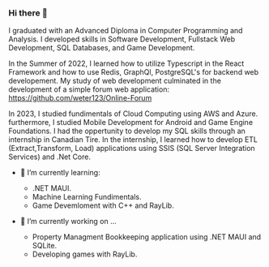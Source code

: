 ### Hi there 👋
I graduated with an Advanced Diploma in Computer Programming and Analysis. I developed skills in Software Development, Fullstack Web Development, SQL Databases, and Game Development. 

In the Summer of 2022, I learned how to utilize Typescript in the React Framework and how to use Redis, GraphQl, PostgreSQL's for backend web developement. My study of web development culminated in the development of a simple forum web application: https://github.com/weter123/Online-Forum

In 2023, I studied fundimentals of Cloud Computing using AWS and Azure. furthermore, I studied Mobile Development for Android and Game Engine Foundations. 
I had the oppertunity to develop my SQL skills through an internship in Canadian Tire. In the internship, I learned how to develop ETL (Extract,Transform, Load) applications using SSIS (SQL Server Integration Services) and .Net Core.

- 🌱 I’m currently learning:
    - .NET MAUI.
    - Machine Learning Fundimentals.
    - Game Devemloment with C++ and RayLib.
      
- 🔭 I’m currently working on ...
    -  Property Managment Bookkeeping application using .NET MAUI and SQLite.
    -  Developing games with RayLib.
<!--
**weter123/weter123** is a ✨ _special_ ✨ repository because its `README.md` (this file) appears on your GitHub profile.

Here are some ideas to get you started:

- 🔭 I’m currently working on ...
- 🌱 I’m currently learning ...
- 👯 I’m looking to collaborate on ...
- 🤔 I’m looking for help with ...
- 💬 Ask me about ...
- 📫 How to reach me: ...
- 😄 Pronouns: ...
- ⚡ Fun fact: ...
-->
